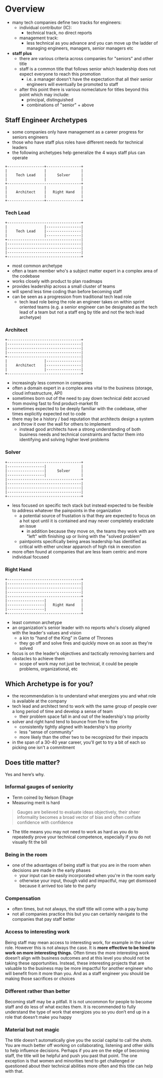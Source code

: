 # Overview

* many tech companies define two tracks for engineers:
  * individual contributor (IC):
    * technical track, no direct reports
  * management track:
    * less technical as you advance and you can move up the ladder of managing engineers, managers, senior managers etc
* **staff plus**
  * there are various criteria across companies for "seniors" and other title
  * staff is a common title that follows senior which leadership does not expect everyone to reach this promotion
    * i.e. a manager doesn't have the expectation that all their senior engineers will eventually be promoted to staff
  * after this point there is various nomeclature for titles beyond this point which may include:
    * principal, distinguished
    * combinations of "senior" + above
 
## Staff Engineer Archetypes
 
* some companies only have management as a career progress for seniors engineers
* those who have staff plus roles have different needs for technical leaders
* the following archetypes help generalize the 4 ways staff plus can operate

```
+-----------------+----------------+
|                 |                |
|    Tech Lead    |     Solver     |
|                 |                |
+----------------------------------+
|                 |                |
|    Architect    |   Right Hand   |
|                 |                |
+-----------------+----------------+
```

### Tech Lead

```
+----------------------------------+
|                 |----------------|
|    Tech Lead    |----------------|
|                 |----------------|
+----------------------------------|
|----------------------------------|
|----------------------------------|
|----------------------------------|
+----------------------------------+
```

* most common archetype
* often a team member who's a subject matter expert in a complex area of the codebase
* works closely with product to plan roadmaps
* provides leadership across a small cluster of teams
* will spend less time coding than before becoming staff
* can be seen as a progression from traditional tech lead role
  * tech lead role being the role an engineer takes on within sprint oriented teams (e.g. a senior engineer can be designated as the tech lead of a team but not a staff eng by title and not the tech lead archetype)

### Architect

```
+----------------------------------+
|----------------------------------|
|----------------------------------|
|----------------------------------|
+----------------------------------|
|                 |----------------|
|    Architect    |----------------|
|                 |----------------|
+----------------------------------+
```

* increasingly less common in companies
* often a domain expert in a complex area vital to the business (storage, cloud infrastructure, API)
* sometimes born out of the need to pay down technical debt accrued from moving fast to find product-market fit
* sometimes expected to be deeply familiar with the codebase, other times explicitly expected not to code
* there may be a history / bad reputation that architects design a system and throw it over the wall for others to implement
  * instead good architects have a strong understanding of both business needs and technical constraints and factor them into identifying and solving higher level problems

### Solver

```
+----------------------------------+
|-----------------|                |
|-----------------|     Solver     |
|-----------------|                |
|----------------------------------+
|----------------------------------|
|----------------------------------|
|----------------------------------|
+----------------------------------+
```

* less focused on specific tech stack but instead expected to be flexible to address whatever the painpoints in the organization
  * a potential source of frustation is that they are expected to focus on a hot spot until it is contained and may never completely eradictate an issue
    * in addition because they move on, the teams they work with are "left" with finishing up or living with the "solved problem" 
  * paintpoints specifically being areas leadership has identified as critical with either unclear apparoch of high risk in execution
* more often found at companies that are less team centric and more individual focused

### Right Hand

```
+----------------------------------+
|----------------------------------|
|----------------------------------|
|----------------------------------|
|----------------------------------+
|-----------------|                |
|-----------------|   Right Hand   |
|-----------------|                |
+----------------------------------+
```

* least common archetype
* an organization's senior leader with no reports who's closely aligned with the leader's values and vision
  * a kin to "hand of the King" in Game of Thrones
  * they go off and solve fires and quickly move on as soon as they're solved
* focus is on the leader's objectives and tactically removing barriers and obstacles to achieve them
  * scope of work may not just be technical, it could be people problems, organizational, etc

## Which Archetype is for you?

* the recommendation is to understand what energizes you and what role is available at the company
* tech lead and architect tend to work with the same group of people over a long period of time and develop a sense of team
  * their problem space fall in and out of the leadership's top priority 
* solver and right hand tend to bounce from fire to fire
  * consistently tightly aligned with leadership's top priority
  * less "sense of community"
  * more likely than the other two to be recognized for their impacts
* in the span of a 30-40 year career, you'll get to try a bit of each so picking one isn't a commitment

## Does title matter?

Yes and here’s why.

### Informal gauges of seniority

* Term coined by Nelson Elhage
* Measuring merit is hard

> Gauges are believed to evaluate ideas objectively, their sheer informality becomes a broad vector of bias and often conflate confidence with confidence

* The title means you may not need to work as hard as you do to repeatedly prove your technical competence, especially if you do not visually fit the bill

### Being in the room

* one of the advantages of being staff is that you are in the room when decisions are made in the early phases
  * your input can be easily incorporated when you're in the room early
  * otherwise your input, though valid and impactful, may get dismissed because it arrived too late to the party

### Compensation 

* often times, but not always, the staff title will come with a pay bump
* not all companies practice this but you can certainly navigate to the companies that pay staff better

### Access to interesting work

Being staff may mean access to interesting work, for example in the solver role. However this is not always the case. It is **more effective to be hired to work on more interesting things.** Often times the more interesting work doesn’t align with business outcomes and at this level you should not be taking these opportunities. Instead, these interesting projects that are valuable to the business may be more impactful for another engineer who will benefit from it more than you. And as a staff engineer you should be making those sacrifices or choices

### Different rather than better

Becoming staff may be a pitfall. It is not uncommon for people to become staff and do less of what excites them. It is recommended to fully understand the type of work that energizes you so you don’t end up in a role that doesn’t make you happy


### Material but not magic

The title doesn’t automatically give you the social capital to call the shots. You are much better off working on collaborating, listening and other skills to help influence decisions. Perhaps if you are on the edge of becoming staff, the title will be helpful and push you past that point. The one exception is that women and minorities tend to get challenged or questioned about their technical abilities more often and this title can help with that.
